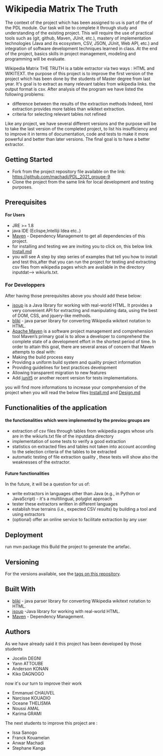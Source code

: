 # Wikipedia Matrix The Truth

The context of the project which has been assigned to us is part of the 
of the PDL module. Our task will be to complete it through study and understanding of the 
existing project. This will require the use of practical tools such as (git, github, Maven, JUnit, etc.),
mastery of implementation technologies (Java and its ecosystem, CSV, JSON, JUnit, Web API, etc.) and 
integration of software development techniques learned in class.
At the end of the project, basics skills in project management, modeling and programming will be evaluate.

Wikipedia Matrix THE TRUTH is a table extractor via two ways : HTML and WIKITEXT.
the purpose of this project is to improve the first version of the project which has 
been done by the students of Master degree from last year.
It's goal is to extract as many relevant tables from wikipedia links.
the output format is csv.
After analysis of the program we have listed the following problems:
* difference between the results of the extraction methods 
Indeed, html extraction provides more tables than wikitext extraction.
* criteria for selecting relevant tables not refined

Like any project, we have several different versions and the purpose will be to take the last version of 
the completed project, to list his insufficiency and to improve it in terms of documentation, code and tests
to make it more powerful and better than later versions.
The final goal is to have a better extractor.

## Getting Started
* Fork from the project repository file available on the link: https://github.com/machadi/PDL_2021_groupe-9
* Clone the project from the same link for local development and testing purposes.

## Prerequisites
#### For Users
* JRE >= 1.8
* java IDE  (Eclispe,Intelliji Idea etc..)
* [Maven](https://maven.apache.org/) - Dependency Management to get all dependencies of this project.
* for installing and testing we are inviting you to click on, this below link
[Install.md](https://github.com/manuc352/PDL_1920_groupe-7/blob/master/INSTALL.md)
* you will see A step by step series of examples that tell you how to install  and test this,after that
you can run the project for testing and extracting csv files from wikipedia pages which are 
available in the directory inputdat--> wikiurls.txt.

### For Developpers
After having those prerequisites above you should add these below: 
* [jsoup](https://jsoup.org) is a Java library for working with real-world HTML. 
It provides a very convenient API for extracting and manipulating data, 
using the best of DOM, CSS, and jquery-like methods.
* [bliki](http://www.dropwizard.io/1.0.2/docs/) -  java parser library for converting Wikipedia wikitext notation to HTML.
* [Apache Maven](https://maven.apache.org/)  is a software project management and comprehension tool
Maven’s primary goal is to allow a developer to comprehend the complete state of a development effort in the shortest period of time. 
In order to attain this goal, there are several areas of concern that Maven attempts to deal with:
* Making the build process easy
* Providing a uniform build system and quality project information
* Providing guidelines for best practices development
* Allowing transparent migration to new features
* Add [junit5](https://junit.org/junit5/) or another recent version for tests implementations.

you will find more informations to increase your comprehension of the project when you will read the below files
[Install.md](https://github.com/manuc352/PDL_1920_groupe-7/blob/master/INSTALL.md) and
[Design.md](https://github.com/manuc352/PDL_1920_groupe-7/blob/master/DESIGN.md)

## Functionalities of  the application
#### the functionalities which were implemented by the previou groups are
* extraction of csv files through tables from wikipedia pages whose urls are in the wikiurls.txt file of the inputdata directory
* implementation of some tests to verify a good extraction 
* statistics on extracted files and tables not taken into account according to the selection criteria of the tables to be extracted
* automatic testing of file extraction quality , these tests will show also the  weaknesses of the extractor.

#### Future functionalities 
In the future, it will be a question for us of:
* write extractors in languages ​​other than Java (e.g., in Python or JavaScript) - it's a multilingual, polyglot approach
* tester these extractors written in different languages
* establish true terrains (i.e., expected CSV results) by building a tool and using extractors
* (optional) offer an online service to facilitate extraction by any user

## Deployment
run mvn package this Build the project to generate the artefac.

## Versioning
For the versions available, see the [tags on this repository](https://github.com/manuc352/PDL_1920_groupe-7/releases). 

## Built With
* [bliki](http://www.dropwizard.io/1.0.2/docs/) -  java parser library for converting Wikipedia wikitext notation to HTML.
* [jsoup](https://jsoup.org/) -Java library for working with real-world HTML.
* [Maven](https://maven.apache.org/) - Dependency Management.

## Authors
As we have already said it this project has been developed by those students
* Jocelin DEGNI
* Yann ATTOUBE
* Anderson KONAN
* Kiko DAGNOGO

now it's our turn to improve their work  

* Emmanuel CHAUVEL 
* Narcisse KOUADIO
* Oceane THELISMA
* Noussi AMAL
* Karima GRAMI

The next students to improve this project are :

* Issa Sanogo
* Franck Kouamelan
* Anwar Machadi
* Stephane Kanga
